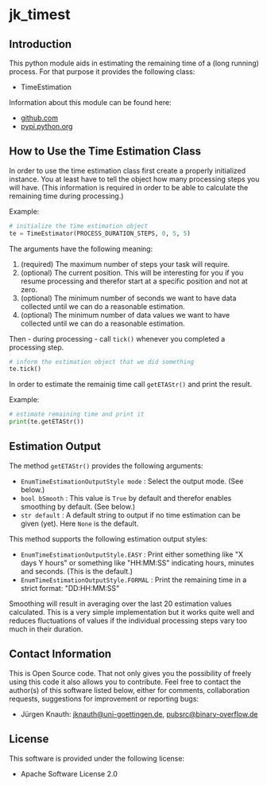 jk_timest
=========

Introduction
------------

This python module aids in estimating the remaining time of a (long running) process. For that purpose
it provides the following class:

* TimeEstimation

Information about this module can be found here:

* [github.com](https://github.com/jkpubsrc/python-module-jk-timest)
* [pypi.python.org](https://pypi.python.org/pypi/jk_timest)

How to Use the Time Estimation Class
------------------------------------

In order to use the time estimation class first create a properly initialized instance. You at least have
to tell the object how many processing steps you will have. (This information is required in order to
be able to calculate the remaining time during processing.)

Example:

```python
# initialize the time estimation object
te = TimeEstimator(PROCESS_DURATION_STEPS, 0, 5, 5)
```

The arguments have the following meaning:

1. (required) The maximum number of steps your task will require.
2. (optional) The current position. This will be interesting for you if you resume processing and therefor
   start at a specific position and not at zero.
3. (optional) The minimum number of seconds we want to have data collected until we can do a reasonable estimation.
4. (optional) The minimum number of data values we want to have collected until we can do a reasonable estimation.

Then - during processing - call `tick()` whenever you completed a processing step.

```python
# inform the estimation object that we did something
te.tick()
```

In order to estimate the remainig time call `getETAStr()` and print the result.

Example:

```python
# estimate remaining time and print it
print(te.getETAStr())
```

Estimation Output
-----------------

The method `getETAStr()` provides the following arguments:

* `EnumTimeEstimationOutputStyle mode` : Select the output mode. (See below.)
* `bool bSmooth` : This value is `True` by default and therefor enables smoothing by default. (See below.)
* `str default` : A default string to output if no time estimation can be given (yet). Here `None` is the default.

This method supports the following estimation output styles:

* `EnumTimeEstimationOutputStyle.EASY` : Print either something like "X days Y hours" or something like "HH:MM:SS"
  indicating hours, minutes and seconds. (This is the default.)
* `EnumTimeEstimationOutputStyle.FORMAL` : Print the remaining time in a strict format: "DD:HH:MM:SS"

Smoothing will result in averaging over the last 20 estimation values calculated. This is a very simple
implementation but it works quite well and reduces fluctuations of values if the individual processing
steps vary too much in their duration.

Contact Information
-------------------

This is Open Source code. That not only gives you the possibility of freely using this code it also
allows you to contribute. Feel free to contact the author(s) of this software listed below, either
for comments, collaboration requests, suggestions for improvement or reporting bugs:

* Jürgen Knauth: jknauth@uni-goettingen.de, pubsrc@binary-overflow.de

License
-------

This software is provided under the following license:

* Apache Software License 2.0



